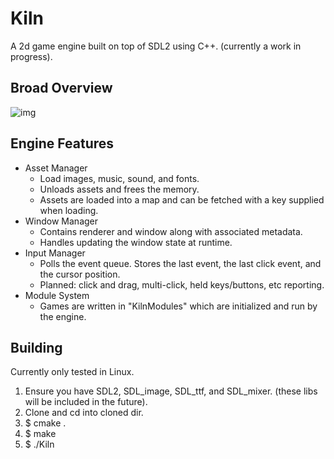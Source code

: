 # Kiln
A 2d game engine built on top of SDL2 using C++. (currently a work in progress).

## Broad Overview
![img](https://i.imgur.com/H0O1yod.png)

## Engine Features
* Asset Manager
  * Load images, music, sound, and fonts.
  * Unloads assets and frees the memory.
  * Assets are loaded into a map and can be fetched with a key supplied when loading.
* Window Manager
  * Contains renderer and window along with associated metadata.
  * Handles updating the window state at runtime.
* Input Manager
  * Polls the event queue. Stores the last event, the last click event, and the cursor position.
  * Planned: click and drag, multi-click, held keys/buttons, etc reporting.
* Module System
  * Games are written in "KilnModules" which are initialized and run by the engine.
  
## Building
Currently only tested in Linux.
1. Ensure you have SDL2, SDL_image, SDL_ttf, and SDL_mixer. (these libs will be included in the future).
1. Clone and cd into cloned dir.
1. $ cmake .
1. $ make
1. $ ./Kiln
